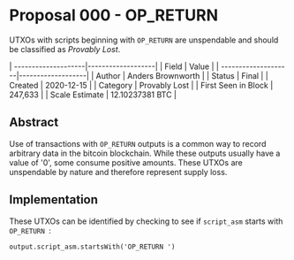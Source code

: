 # Proposal 000 - OP_RETURN
UTXOs with scripts beginning with `OP_RETURN` are unspendable and should be classified as *Provably
Lost*.

| --------------------|-------------------|
| Field               | Value             |
| --------------------|-------------------|
| Author              | Anders Brownworth |
| Status              | Final             |
| Created             | 2020-12-15        |
| Category            | Provably Lost     |
| First Seen in Block | 247,633           |
| Scale Estimate      | 12.10237381 BTC   |

## Abstract
Use of transactions with `OP_RETURN` outputs is a common way to record arbitrary data in the bitcoin
blockchain. While these outputs usually have a value of '0', some consume positive amounts. These
UTXOs are unspendable by nature and therefore represent supply loss.

## Implementation
These UTXOs can be identified by checking to see if `script_asm` starts with `OP_RETURN `:
```
output.script_asm.startsWith('OP_RETURN ')
```

